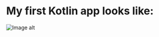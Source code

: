 # My first Kotlin app looks like:
![Image alt](https://github.com/SoberSinceToday/DealListKotlin/blob/main/Screenshots/screenshot.png)
